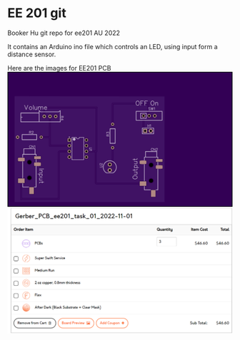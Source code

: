 # EE 201 git

Booker Hu
git repo for ee201 AU 2022

It contains an Arduino ino file which controls an LED, using input form a distance sensor.

Here are the images for EE201 PCB
![pcb board image](/pcd_image.png)
![pcb cost image](/pcb_cost.png)
